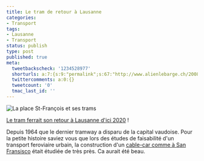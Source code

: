 ```yaml
---
title: Le tram de retour à Lausanne
categories:
- Transport
tags:
- Lausanne
- Transport
status: publish
type: post
published: true
meta:
  tweetbackscheck: '1234528977'
  shorturls: a:7:{s:9:"permalink";s:67:"http://www.alienlebarge.ch/2008/01/17/le-tram-de-retour-a-lausanne/";s:7:"tinyurl";s:25:"http://tinyurl.com/chb3ts";s:4:"isgd";s:17:"http://is.gd/ikY7";s:5:"bitly";s:18:"http://bit.ly/FXlZ";s:5:"snipr";s:22:"http://snipr.com/ba47z";s:5:"snurl";s:22:"http://snurl.com/ba47z";s:7:"snipurl";s:24:"http://snipurl.com/ba47z";}
  twittercomments: a:0:{}
  tweetcount: '0'
  tmac_last_id: ''
---
```

<img src="https://dlgjp9x71cipk.cloudfront.net/2008/01/tram_lausanne.png" alt="La place St-François et ses trams" />

<a href="http://www.24heures.ch/pages/home/24_heures/recherche/recherche_3_2_1/(contenu)/183142" title="article du 24heures">Le tram ferrait son retour à Lausanne d'ici 2020</a> !

Depuis 1964 que le dernier tramway a disparu de la capital vaudoise.
Pour la petite histoire saviez vous que lors des études de faisabilité d'un transport feroviaire urbain, la construction d'un <a href="http://www.sfcablecar.com/" title="San Francisco cable car">cable-car comme à San Fransisco</a> était étudiée de très près. Ca aurait été beau.
